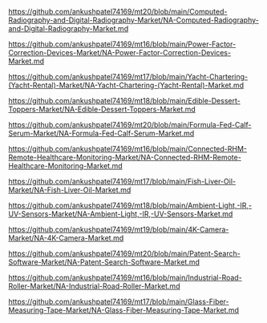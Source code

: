 <p><a href="https://github.com/ankushpatel74169/mt20/blob/main/Computed-Radiography-and-Digital-Radiography-Market/NA-Computed-Radiography-and-Digital-Radiography-Market.md">https://github.com/ankushpatel74169/mt20/blob/main/Computed-Radiography-and-Digital-Radiography-Market/NA-Computed-Radiography-and-Digital-Radiography-Market.md</a></p><p><a href="https://github.com/ankushpatel74169/mt16/blob/main/Power-Factor-Correction-Devices-Market/NA-Power-Factor-Correction-Devices-Market.md">https://github.com/ankushpatel74169/mt16/blob/main/Power-Factor-Correction-Devices-Market/NA-Power-Factor-Correction-Devices-Market.md</a></p><p><a href="https://github.com/ankushpatel74169/mt17/blob/main/Yacht-Chartering-(Yacht-Rental)-Market/NA-Yacht-Chartering-(Yacht-Rental)-Market.md">https://github.com/ankushpatel74169/mt17/blob/main/Yacht-Chartering-(Yacht-Rental)-Market/NA-Yacht-Chartering-(Yacht-Rental)-Market.md</a></p><p><a href="https://github.com/ankushpatel74169/mt18/blob/main/Edible-Dessert-Toppers-Market/NA-Edible-Dessert-Toppers-Market.md">https://github.com/ankushpatel74169/mt18/blob/main/Edible-Dessert-Toppers-Market/NA-Edible-Dessert-Toppers-Market.md</a></p><p><a href="https://github.com/ankushpatel74169/mt20/blob/main/Formula-Fed-Calf-Serum-Market/NA-Formula-Fed-Calf-Serum-Market.md">https://github.com/ankushpatel74169/mt20/blob/main/Formula-Fed-Calf-Serum-Market/NA-Formula-Fed-Calf-Serum-Market.md</a></p><p><a href="https://github.com/ankushpatel74169/mt16/blob/main/Connected-RHM-Remote-Healthcare-Monitoring-Market/NA-Connected-RHM-Remote-Healthcare-Monitoring-Market.md">https://github.com/ankushpatel74169/mt16/blob/main/Connected-RHM-Remote-Healthcare-Monitoring-Market/NA-Connected-RHM-Remote-Healthcare-Monitoring-Market.md</a></p><p><a href="https://github.com/ankushpatel74169/mt17/blob/main/Fish-Liver-Oil-Market/NA-Fish-Liver-Oil-Market.md">https://github.com/ankushpatel74169/mt17/blob/main/Fish-Liver-Oil-Market/NA-Fish-Liver-Oil-Market.md</a></p><p><a href="https://github.com/ankushpatel74169/mt18/blob/main/Ambient-Light,-IR,-UV-Sensors-Market/NA-Ambient-Light,-IR,-UV-Sensors-Market.md">https://github.com/ankushpatel74169/mt18/blob/main/Ambient-Light,-IR,-UV-Sensors-Market/NA-Ambient-Light,-IR,-UV-Sensors-Market.md</a></p><p><a href="https://github.com/ankushpatel74169/mt19/blob/main/4K-Camera-Market/NA-4K-Camera-Market.md">https://github.com/ankushpatel74169/mt19/blob/main/4K-Camera-Market/NA-4K-Camera-Market.md</a></p><p><a href="https://github.com/ankushpatel74169/mt20/blob/main/Patent-Search-Software-Market/NA-Patent-Search-Software-Market.md">https://github.com/ankushpatel74169/mt20/blob/main/Patent-Search-Software-Market/NA-Patent-Search-Software-Market.md</a></p><p><a href="https://github.com/ankushpatel74169/mt16/blob/main/Industrial-Road-Roller-Market/NA-Industrial-Road-Roller-Market.md">https://github.com/ankushpatel74169/mt16/blob/main/Industrial-Road-Roller-Market/NA-Industrial-Road-Roller-Market.md</a></p><p><a href="https://github.com/ankushpatel74169/mt17/blob/main/Glass-Fiber-Measuring-Tape-Market/NA-Glass-Fiber-Measuring-Tape-Market.md">https://github.com/ankushpatel74169/mt17/blob/main/Glass-Fiber-Measuring-Tape-Market/NA-Glass-Fiber-Measuring-Tape-Market.md</a></p>
